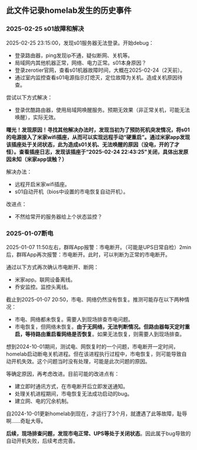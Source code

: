 ## 此文件记录homelab发生的历史事件

### 2025-02-25 s01故障和解决

2025-02-25 23:15:00，发现s01服务器无法登录。开始debug：
- 登录路由器，ping发现ip不通，疑似断网、关机等。
- 局域网内其他机器正常，网络、电力正常。s01本身原因？
- 登录zerotier官网，查看s01机器故障时间，大概在2025-02-24（2天前）。
- 通过室内监控查看s01电源指示灯熄灭，定位故障为关机。造成关机原因待查。

尝试以下方式解决：
- 登录优酷路由器，使用局域网唤醒服务。预期无效果（非正常关机，可能无法唤醒），实际无效。

**曙光！发现原因！寻找其他解决办法时，发现当初为了预防死机突发情况，将s01的电源接入了米家wifi插座，从而可以实现远程手动“硬重启”。通过米家app发现该插座处于关闭状态，此为造成s01关机、无法唤醒的原因（没电，开的了才怪）。查看插座日志，发现该插座于“2025-02-24 22:43:25"关闭，具体出发原因未知（米家app误触？）**

解决办法：
- 远程开启米家wifi插座。
- s01自动开机（bios中设置的市电恢复自动开机）。

改进点：
- 不然给常开的服务器给上个状态监控？

### 2025-01-07断电

2025-01-07 11:50左右，群晖App报警：市电断开。（可能是UPS日常自检）2min后，群晖App再次报警：市电断开。此时，可以判断为正常的市电断开。

通过以下方式再次确认市电断开、断网：
- 米家app。联网设备离线。
- 乔安监控。监控头离线。

截止到2025-01-07 20:50，市电、网络仍然没有恢复。推测可能存在以下两种情况：
- 市电、网络都未恢复。需要人到现场排查市电问题。
- 市电恢复，但网络未恢复。**由于无网络，无法判断情况。但路由器每天定时重启，等待路由重启看网络是否恢复**。如果无法恢复，则需要人到现场排查。

想到2024-10-01期间，测试电、网恢复时的一个问题，市电断开一定时间，homelab启动断电关机进程。但在该进程执行过程中，市电恢复，则可能导致自动开机失效。这个问题当时没有处理，可能是此次问题的原因。

等确定原因，再考虑改进。目前可能的改进点有：
- 建立即时通讯方式，在市电断开后立即发送通知。
- 处理关机进程期间，市电恢复无法成功启动的bug。
- 建立网、电的冗余机制。

自2024-10-01更新homelab到现在，才运行了3个月，就遭遇了此等故障，耻辱啊……奇耻大辱。

**后续，现场排查问题，发现市电正常、UPS等处于关闭状态**。因此属于bug导致的自动开机失败，后续考虑完善。
